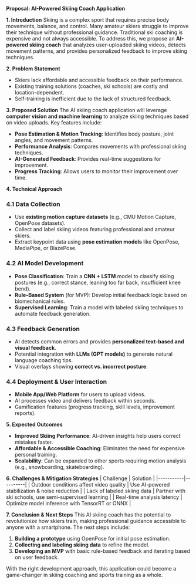 **Proposal: AI-Powered Skiing Coach Application**

**1. Introduction**
Skiing is a complex sport that requires precise body movements, balance, and control. Many amateur skiers struggle to improve their technique without professional guidance. Traditional ski coaching is expensive and not always accessible. To address this, we propose an **AI-powered skiing coach** that analyzes user-uploaded skiing videos, detects movement patterns, and provides personalized feedback to improve skiing techniques.

**2. Problem Statement**
- Skiers lack affordable and accessible feedback on their performance.
- Existing training solutions (coaches, ski schools) are costly and location-dependent.
- Self-training is inefficient due to the lack of structured feedback.

**3. Proposed Solution**
The AI skiing coach application will leverage **computer vision and machine learning** to analyze skiing techniques based on video uploads. Key features include:
- **Pose Estimation & Motion Tracking**: Identifies body posture, joint angles, and movement patterns.
- **Performance Analysis**: Compares movements with professional skiing techniques.
- **AI-Generated Feedback**: Provides real-time suggestions for improvement.
- **Progress Tracking**: Allows users to monitor their improvement over time.

**4. Technical Approach**
### **4.1 Data Collection**
- Use **existing motion capture datasets** (e.g., CMU Motion Capture, OpenPose datasets).
- Collect and label skiing videos featuring professional and amateur skiers.
- Extract keypoint data using **pose estimation models** like OpenPose, MediaPipe, or BlazePose.

### **4.2 AI Model Development**
- **Pose Classification**: Train a **CNN + LSTM** model to classify skiing postures (e.g., correct stance, leaning too far back, insufficient knee bend).
- **Rule-Based System** (for MVP): Develop initial feedback logic based on biomechanical rules.
- **Supervised Learning**: Train a model with labeled skiing techniques to automate feedback generation.

### **4.3 Feedback Generation**
- AI detects common errors and provides **personalized text-based and visual feedback**.
- Potential integration with **LLMs (GPT models)** to generate natural language coaching tips.
- Visual overlays showing **correct vs. incorrect posture**.

### **4.4 Deployment & User Interaction**
- **Mobile App/Web Platform** for users to upload videos.
- AI processes video and delivers feedback within seconds.
- Gamification features (progress tracking, skill levels, improvement reports).

**5. Expected Outcomes**
- **Improved Skiing Performance**: AI-driven insights help users correct mistakes faster.
- **Affordable & Accessible Coaching**: Eliminates the need for expensive personal training.
- **Scalability**: Can be expanded to other sports requiring motion analysis (e.g., snowboarding, skateboarding).

**6. Challenges & Mitigation Strategies**
| Challenge | Solution |
|-----------|----------|
| Outdoor conditions affect video quality | Use AI-powered stabilization & noise reduction |
| Lack of labeled skiing data | Partner with ski schools, use semi-supervised learning |
| Real-time analysis latency | Optimize model inference with TensorRT or ONNX |

**7. Conclusion & Next Steps**
This AI skiing coach has the potential to revolutionize how skiers train, making professional guidance accessible to anyone with a smartphone. The next steps include:
1. **Building a prototype** using OpenPose for initial pose estimation.
2. **Collecting and labeling skiing data** to refine the model.
3. **Developing an MVP** with basic rule-based feedback and iterating based on user feedback.

With the right development approach, this application could become a game-changer in skiing coaching and sports training as a whole.

